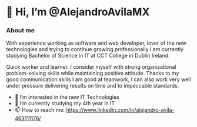 # 👋 Hi, I’m @AlejandroAvilaMX
### About me

With experience working as software and web developer, lover of the new technologies and trying to continue growing professionally I am currently studying Bachelor of Science in IT at CCT College in Dublin Ireland.

Quick worker and learner. I consider myself with strong organizational problem-solving skills while maintaining positive attitude. Thanks to my good communication skills I am good at teamwork, I can also work very well under pressure delivering results on time and to impeccable standards.


- 👀 I’m interested in the new IT Technologies
- 🌱 I’m currently studying my 4th year in IT
- 📫 How to reach me: https://www.linkedin.com/in/alejandro-avila-463111176/

<!---
AlejandroAvilaMX/AlejandroAvilaMX is a ✨ special ✨ repository because its `README.md` (this file) appears on your GitHub profile.
You can click the Preview link to take a look at your changes.
--->
